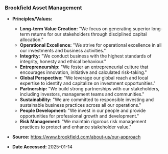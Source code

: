 ### Brookfield Asset Management

- **Principles/Values:**
  - **Long-term Value Creation:** "We focus on generating superior long-term returns for our stakeholders through disciplined capital allocation."
  - **Operational Excellence:** "We strive for operational excellence in all our investments and business activities."
  - **Integrity:** "We conduct business with the highest standards of integrity, honesty and ethical behaviour."
  - **Entrepreneurship:** "We foster an entrepreneurial culture that encourages innovation, initiative and calculated risk-taking."
  - **Global Perspective:** "We leverage our global reach and local expertise to identify and capitalize on investment opportunities."
  - **Partnership:** "We build strong partnerships with our stakeholders, including investors, management teams and communities."
  - **Sustainability:** "We are committed to responsible investing and sustainable business practices across all our operations."
  - **People Development:** "We invest in our people and provide opportunities for professional growth and development."
  - **Risk Management:** "We maintain rigorous risk management practices to protect and enhance stakeholder value."

- **Source:** https://www.brookfield.com/about-us/our-approach
- **Date Accessed:** 2025-01-14